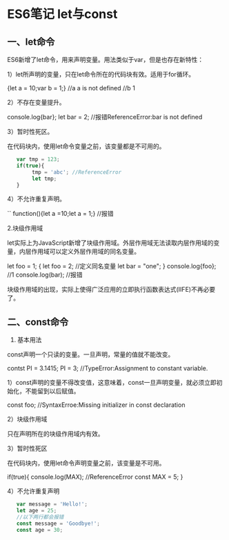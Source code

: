 # ES6笔记 let与const

## 一、let命令
ES6新增了let命令，用来声明变量。用法类似于var，但是也存在新特性：

1）let所声明的变量，只在let命令所在的代码块有效。适用于for循环。

   {let a = 10;var b = 1;}
   //a  a is not defined
   //b  1

2）不存在变量提升。

   console.log{bar};
   let bar = 2;
   //报错ReferenceError:bar is not defined

3）暂时性死区。

   在代码块内，使用let命令变量之前，该变量都是不可用的。

```js
   var tmp = 123;
   if(true){
        tmp = 'abc'; //ReferenceError
        let tmp;
   }
```

4）不允许重复声明。

``
    function(){let a =10;let a = 1;} //报错

2.块级作用域

let实际上为JavaScript新增了块级作用域。外层作用域无法读取内层作用域的变量，内层作用域可以定义外层作用域的同名变量。

 let foo = 1;
 {
    let foo = 2; //定义同名变量
    let bar = "one";
 }
 console.log{foo}; //1
 console.log(bar); //报错

 块级作用域的出现，实际上使得广泛应用的立即执行函数表达式(IIFE)不再必要了。

## 二、const命令

1. 基本用法

const声明一个只读的变量。一旦声明，常量的值就不能改变。

contst PI = 3.1415; PI = 3; //TypeError:Assignment to constant variable.

1）const声明的变量不得改变值，这意味着，const一旦声明变量，就必须立即初始化，不能留到以后赋值。

 const foo; //SyntaxErroe:Missing initializer in const declaration

2）块级作用域

  只在声明所在的块级作用域内有效。

3）暂时性死区

  在代码块内，使用let命令声明变量之前，该变量是不可用。

  if(true){
     console.log(MAX); //ReferenceError const MAX = 5;
  }

4）不允许重复声明
```js
   var message = 'Hello!';
   let age = 25;
   //以下两行都会报错
   const message = 'Goodbye!';
   const age = 30;
```
